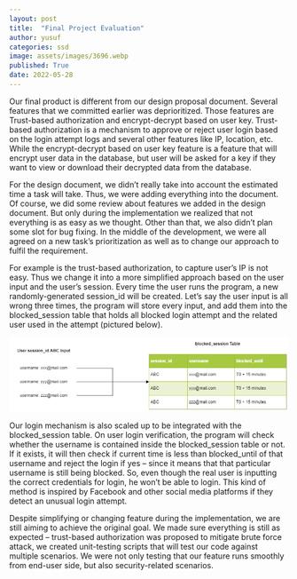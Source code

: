 ```yaml
---
layout: post
title:  "Final Project Evaluation"
author: yusuf
categories: ssd
image: assets/images/3696.webp
published: True
date: 2022-05-28
---
```


Our final product is different from our design proposal document. Several features that we committed earlier was deprioritized. Those features are Trust-based authorization and encrypt-decrypt based on user key. Trust-based authorization is a mechanism to approve or reject user login based on the login attempt logs and several other features like IP, location, etc. While the encrypt-decrypt based on user key feature is a feature that will encrypt user data in the database, but user will be asked for a key if they want to view or download their decrypted data from the database.

For the design document, we didn’t really take into account the estimated time a task will take. Thus, we were adding everything into the document. Of course, we did some review about features we added in the design document. But only during the implementation we realized that not everything is as easy as we thought. Other than that, we also didn’t plan some slot for bug fixing. In the middle of the development, we were all agreed on a new task’s prioritization as well as to change our approach to fulfil the requirement.

For example is the trust-based authorization, to capture user’s IP is not easy. Thus we change it into a more simplified approach based on the user input and the user’s session. Every time the user runs the program, a new randomly-generated session_id will be created. Let’s say the user input is all wrong three times, the program will store every input, and add them into the blocked_session table that holds all blocked login attempt and the related user used in the attempt (pictured below).

![](../assets/images/final_project_evaluation/final-project-evaluation-trust-based-simplified.png)
 
Our login mechanism is also scaled up to be integrated with the blocked_session table. On user login verification, the program will check whether the username is contained inside the blocked_session table or not. If it exists, it will then check if current time is less than blocked_until of that username and reject the login if yes – since it means that that particular username is still being blocked. So, even though the real user is inputting the correct credentials for login, he won’t be able to login. This kind of method is inspired by Facebook and other social media platforms if they detect an unusual login attempt.

Despite simplifying or changing feature during the implementation, we are still aiming to achieve the original goal. We made sure everything is still as expected –  trust-based authorization was proposed to mitigate brute force attack, we created unit-testing scripts that will test our code against multiple scenarios. We were not only testing that our feature runs smoothly from end-user side, but also security-related scenarios.

